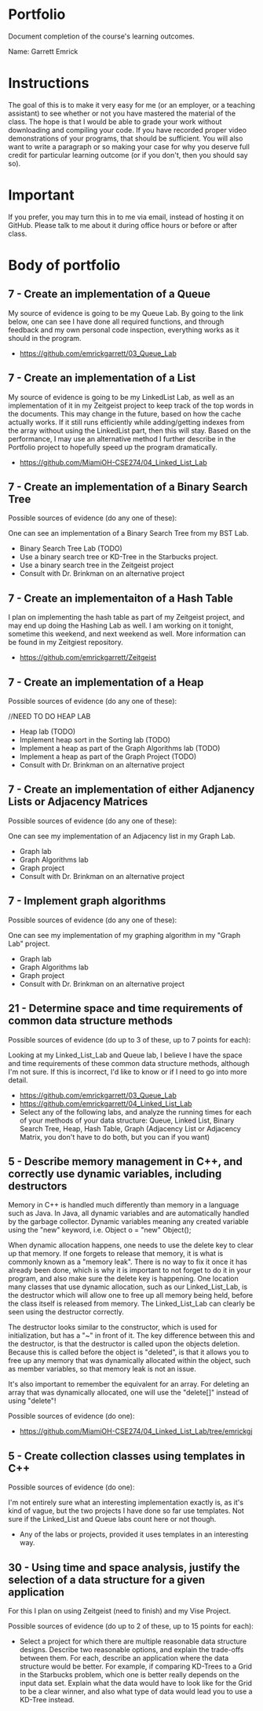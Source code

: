 Portfolio
=========

Document completion of the course's learning outcomes.

Name: Garrett Emrick

Instructions
====
The goal of this is to make it very easy for me (or an employer, or a teaching assistant) to see whether or not you have mastered the material of the class. The hope is that I would be able to grade your work without downloading and compiling your code. If you have recorded proper video demonstrations of your programs, that should be sufficient. You will also want to write a paragraph or so making your case for why you deserve full credit for particular learning outcome (or if you don't, then you should say so).

Important
=========
If you prefer, you may turn this in to me via email, instead of hosting it on GitHub. Please talk to me about it during office hours or before or after class.

Body of portfolio
====

7 - Create an implementation of a Queue
----
My source of evidence is going to be my Queue Lab. By going to the link below, one can see I have done all required functions, and through feedback and my own personal code inspection, everything works as it should in the program.

* https://github.com/emrickgarrett/03_Queue_Lab

7 - Create an implementation of a List
----
My source of evidence is going to be my LinkedList Lab, as well as an implementation of it in my Zeitgeist project to keep track of the top words in the documents. This may change in the future, based on how the cache actually works. If it still runs efficiently while adding/getting indexes from the array without using the LinkedList part, then this will stay. Based on the performance, I may use an alternative method I further describe in the Portfolio project to hopefully speed up the program dramatically.


* https://github.com/MiamiOH-CSE274/04_Linked_List_Lab


7 - Create an implementation of a Binary Search Tree
----
Possible sources of evidence (do any one of these):

One can see an implementation of a Binary Search Tree from my BST Lab.

* Binary Search Tree Lab (TODO)
* Use a binary search tree or KD-Tree in the Starbucks project.
* Use a binary search tree in the Zeitgeist project
* Consult with Dr. Brinkman on an alternative project


7 - Create an implementaiton of a Hash Table
----

I plan on implementing the hash table as part of my Zeitgeist project, and may end up doing the Hashing Lab as well. I am working on it tonight, sometime this weekend, and next weekend as well. More information can be found in my Zeitgiest repository.


* https://github.com/emrickgarrett/Zeitgeist


7 - Create an implementation of a Heap
----
Possible sources of evidence (do any one of these):

//NEED TO DO HEAP LAB

* Heap lab (TODO)
* Implement heap sort in the Sorting lab (TODO)
* Implement a heap as part of the Graph Algorithms lab (TODO)
* Implement a heap as part of the Graph Project (TODO)
* Consult with Dr. Brinkman on an alternative project

7 - Create an implementation of either Adjanency Lists or Adjacency Matrices
----
Possible sources of evidence (do any one of these):

One can see my implementation of an Adjacency list in my Graph Lab.

* Graph lab
* Graph Algorithms lab
* Graph project
* Consult with Dr. Brinkman on an alternative project

7 - Implement graph algorithms
----
Possible sources of evidence (do any one of these):

One can see my implementation of my graphing algorithm in my "Graph Lab" project.

* Graph lab
* Graph Algorithms lab
* Graph project
* Consult with Dr. Brinkman on an alternative project

21 - Determine space and time requirements of common data structure methods
-----
Possible sources of evidence (do up to 3 of these, up to 7 points for each):

Looking at my Linked_List_Lab and Queue lab, I believe I have the space and time requirements of these common data structure methods, although I'm not sure. If this is incorrect, I'd like to know or if I need to go into more detail.


* https://github.com/emrickgarrett/03_Queue_Lab
* https://github.com/emrickgarrett/04_Linked_List_Lab
* Select any of the following labs, and analyze the running times for each of your methods of your data structure: Queue, Linked List, Binary Search Tree, Heap, Hash Table, Graph (Adjacency List or Adjacency Matrix, you don't have to do both, but you can if you want)


5 - Describe memory management in C++, and correctly use dynamic variables, including destructors
----

Memory in C++ is handled much differently than memory in a language such as Java. In Java, all dynamic variables and are automatically handled by the garbage collector. Dynamic variables meaning any created variable using the "new" keyword, i.e. Object o = "new" Object(); 

When dynamic allocation happens, one needs to use the delete key to clear up that memory. If one forgets to release that memory, it is what is commonly known as a "memory leak". There is no way to fix it once it has already been done, which is why it is important to not forget to do it in your program,
and also make sure the delete key is happening. One location many classes that use dynamic allocation, such as our Linked_List_Lab, is the destructor which will allow one to free up all memory being held, before the class itself is released from memory. The Linked_List_Lab can clearly be seen using the 
destructor correctly.

The destructor looks similar to the constructor, which is used for initialization, but has a "~" in front of it. The key difference between this and the destructor, is that the destructor is called upon the objects deletion. Because this is called before the object is "deleted", is that it allows you to free
up any memory that was dynamically allocated within the object, such as member variables, so that memory leak is not an issue. 

It's also important to remember the equivalent for an array. For deleting an array that was dynamically allocated, one will use the "delete[]" instead of using "delete"!

Possible sources of evidence (do one):

* https://github.com/MiamiOH-CSE274/04_Linked_List_Lab/tree/emrickgj

5 - Create collection classes using templates in C++
----
Possible sources of evidence (do one):

I'm not entirely sure what an interesting implementation exactly is, as it's kind of vague, but the two projects I have done so far use templates. Not sure if the Linked_List and Queue labs count here or not though.

* Any of the labs or projects, provided it uses templates in an interesting way.


30 - Using time and space analysis, justify the selection of a data structure for a given application
----

For this I plan on using Zeitgeist (need to finish) and my Vise Project.

Possible sources of evidence (do up to 2 of these, up to 15 points for each):

* Select a project for which there are multiple reasonable data structure designs. Describe two reasonable options, and explain the trade-offs between them. For each, describe an application where the data structure would be better. For example, if comparing KD-Trees to a Grid in the Starbucks problem, which one is better really depends on the input data set. Explain what the data would have to look like for the Grid to be a clear winner, and also what type of data would lead you to use a KD-Tree instead.
